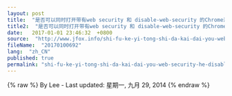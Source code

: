 ```yaml
---
layout: post
title:  "是否可以同时打开带有web security 和 disable-web-security 的Chrome浏览器？"
title2:  "是否可以同时打开带有web security 和 disable-web-security 的Chrome浏览器？"
date:   2017-01-01 23:46:32  +0800
source:  "http://www.jfox.info/shi-fu-ke-yi-tong-shi-da-kai-dai-you-web-security-he-disable-web-security-de-chrome-liu-lan-qi.html"
fileName:  "20170100692"
lang:  "zh_CN"
published: true
permalink: "shi-fu-ke-yi-tong-shi-da-kai-dai-you-web-security-he-disable-web-security-de-chrome-liu-lan-qi.html"
---
```

{% raw %}
By Lee - Last updated: 星期一, 九月 29, 2014
{% endraw %}
